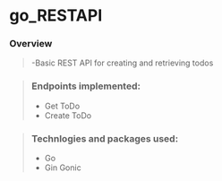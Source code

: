 # go_RESTAPI

###  Overview
>
> -Basic REST API for creating and retrieving todos

> ### Endpoints implemented:
>
> - Get ToDo 
> - Create ToDo

> ### Technlogies and packages used:
>
> - Go 
> - Gin Gonic 
